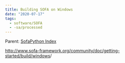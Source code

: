 ```yaml
---
title: Building SOFA on Windows
date: "2020-07-17"
tags:
  - software/SOFA
  - -sa/processed
---
```


Parent: [SofaPython Index](sofapython-index.md)

<http://www.sofa-framework.org/community/doc/getting-started/build/windows>/

